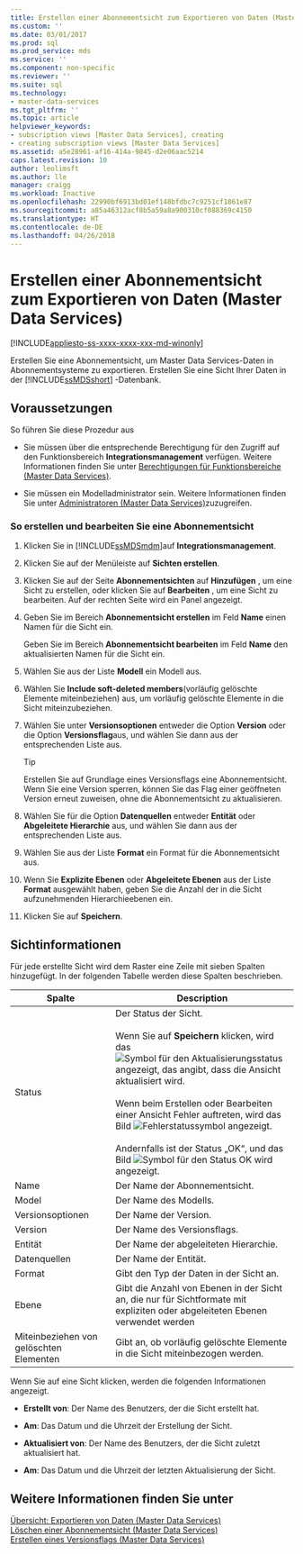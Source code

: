```yaml
---
title: Erstellen einer Abonnementsicht zum Exportieren von Daten (Master Data Services) | Microsoft-Dokumentation
ms.custom: ''
ms.date: 03/01/2017
ms.prod: sql
ms.prod_service: mds
ms.service: ''
ms.component: non-specific
ms.reviewer: ''
ms.suite: sql
ms.technology:
- master-data-services
ms.tgt_pltfrm: ''
ms.topic: article
helpviewer_keywords:
- subscription views [Master Data Services], creating
- creating subscription views [Master Data Services]
ms.assetid: a5e28961-af16-414a-9845-d2e06aac5214
caps.latest.revision: 10
author: leolimsft
ms.author: lle
manager: craigg
ms.workload: Inactive
ms.openlocfilehash: 22990bf6913bd01ef148bfdbc7c9251cf1861e87
ms.sourcegitcommit: a85a46312acf8b5a59a8a900310cf088369c4150
ms.translationtype: HT
ms.contentlocale: de-DE
ms.lasthandoff: 04/26/2018
---
```

# <a name="create-a-subscription-view-to-export-data-master-data-services"></a>Erstellen einer Abonnementsicht zum Exportieren von Daten (Master Data Services)

[!INCLUDE[appliesto-ss-xxxx-xxxx-xxx-md-winonly](../includes/appliesto-ss-xxxx-xxxx-xxx-md-winonly.md)]

  Erstellen Sie eine Abonnementsicht, um Master Data Services-Daten in Abonnementsysteme zu exportieren. Erstellen Sie eine Sicht Ihrer Daten in der [!INCLUDE[ssMDSshort](../includes/ssmdsshort-md.md)] -Datenbank.  
  
## <a name="prerequisites"></a>Voraussetzungen  
 So führen Sie diese Prozedur aus  
  
-   Sie müssen über die entsprechende Berechtigung für den Zugriff auf den Funktionsbereich **Integrationsmanagement** verfügen. Weitere Informationen finden Sie unter [Berechtigungen für Funktionsbereiche &#40;Master Data Services&#41;](../master-data-services/functional-area-permissions-master-data-services.md).  
  
-   Sie müssen ein Modelladministrator sein. Weitere Informationen finden Sie unter [Administratoren &#40;Master Data Services&#41;](../master-data-services/administrators-master-data-services.md)zuzugreifen.  
  
### <a name="to-create-and-edit-a-subscription-view"></a>So erstellen und bearbeiten Sie eine Abonnementsicht  
  
1.  Klicken Sie in [!INCLUDE[ssMDSmdm](../includes/ssmdsmdm-md.md)]auf **Integrationsmanagement**.  
  
2.  Klicken Sie auf der Menüleiste auf **Sichten erstellen**.  
  
3.  Klicken Sie auf der Seite **Abonnementsichten** auf **Hinzufügen** , um eine Sicht zu erstellen, oder klicken Sie auf **Bearbeiten** , um eine Sicht zu bearbeiten. Auf der rechten Seite wird ein Panel angezeigt.  
  
4.  Geben Sie im Bereich **Abonnementsicht erstellen** im Feld **Name** einen Namen für die Sicht ein.  
  
     Geben Sie im Bereich **Abonnementsicht bearbeiten** im Feld **Name** den aktualisierten Namen für die Sicht ein.  
  
5.  Wählen Sie aus der Liste **Modell** ein Modell aus.  
  
6.  Wählen Sie **Include soft-deleted members**(vorläufig gelöschte Elemente miteinbeziehen) aus, um vorläufig gelöschte Elemente in die Sicht miteinzubeziehen.  
  
7.  Wählen Sie unter **Versionsoptionen** entweder die Option **Version** oder die Option **Versionsflag**aus, und wählen Sie dann aus der entsprechenden Liste aus.  
  
    > [!TIP]  
    >  Erstellen Sie auf Grundlage eines Versionsflags eine Abonnementsicht. Wenn Sie eine Version sperren, können Sie das Flag einer geöffneten Version erneut zuweisen, ohne die Abonnementsicht zu aktualisieren.  
  
8.  Wählen Sie für die Option **Datenquellen** entweder **Entität** oder **Abgeleitete Hierarchie** aus, und wählen Sie dann aus der entsprechenden Liste aus.  
  
9. Wählen Sie aus der Liste **Format** ein Format für die Abonnementsicht aus.  
  
10. Wenn Sie **Explizite Ebenen** oder **Abgeleitete Ebenen** aus der Liste **Format** ausgewählt haben, geben Sie die Anzahl der in die Sicht aufzunehmenden Hierarchieebenen ein.  
  
11. Klicken Sie auf **Speichern**.  
  
## <a name="view-information"></a>Sichtinformationen  
 Für jede erstellte Sicht wird dem Raster eine Zeile mit sieben Spalten hinzugefügt. In der folgenden Tabelle werden diese Spalten beschrieben.  
  
|Spalte|Description|  
|------------|-----------------|  
|Status|Der Status der Sicht.<br /><br /> Wenn Sie auf **Speichern** klicken, wird das ![Symbol für den Aktualisierungsstatus](../master-data-services/media/mds-statusicon-updating.png "Icon for updating status") angezeigt, das angibt, dass die Ansicht aktualisiert wird.<br /><br /> Wenn beim Erstellen oder Bearbeiten einer Ansicht Fehler auftreten, wird das Bild ![Fehlerstatussymbol](../master-data-services/media/mds-statusicon-error.png "Icon for error status") angezeigt.<br /><br /> Andernfalls ist der Status „OK“, und das Bild ![Symbol für den Status OK](../master-data-services/media/mds-statusicon-ok.png "Icon for OK status") wird angezeigt.|  
|Name|Der Name der Abonnementsicht.|  
|Model|Der Name des Modells.|  
|Versionsoptionen|Der Name der Version.|  
|Version|Der Name des Versionsflags.|  
|Entität|Der Name der abgeleiteten Hierarchie.|  
|Datenquellen|Der Name der Entität.|  
|Format|Gibt den Typ der Daten in der Sicht an.|  
|Ebene|Gibt die Anzahl von Ebenen in der Sicht an, die nur für Sichtformate mit expliziten oder abgeleiteten Ebenen verwendet werden|  
|Miteinbeziehen von gelöschten Elementen|Gibt an, ob vorläufig gelöschte Elemente in die Sicht miteinbezogen werden.|  
  
 Wenn Sie auf eine Sicht klicken, werden die folgenden Informationen angezeigt.  
  
-   **Erstellt von**: Der Name des Benutzers, der die Sicht erstellt hat.  
  
-   **Am**: Das Datum und die Uhrzeit der Erstellung der Sicht.  
  
-   **Aktualisiert von**: Der Name des Benutzers, der die Sicht zuletzt aktualisiert hat.  
  
-   **Am**: Das Datum und die Uhrzeit der letzten Aktualisierung der Sicht.  
  
## <a name="see-also"></a>Weitere Informationen finden Sie unter  
 [Übersicht: Exportieren von Daten &#40;Master Data Services&#41;](../master-data-services/overview-exporting-data-master-data-services.md)   
 [Löschen einer Abonnementsicht &#40;Master Data Services&#41;](../master-data-services/delete-a-subscription-view-master-data-services.md)   
 [Erstellen eines Versionsflags &#40;Master Data Services&#41;](../master-data-services/create-a-version-flag-master-data-services.md)  
  
  
